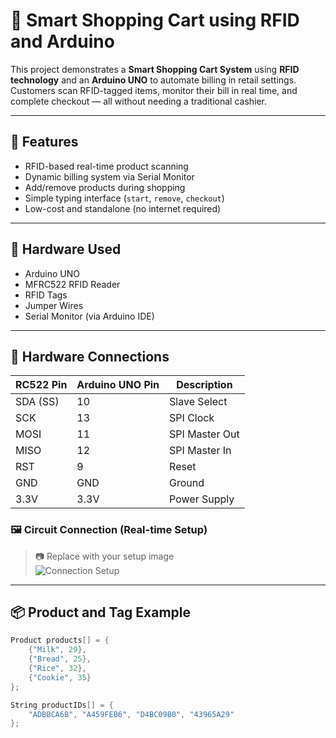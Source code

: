# 🛒 Smart Shopping Cart using RFID and Arduino

This project demonstrates a **Smart Shopping Cart System** using **RFID technology** and an **Arduino UNO** to automate billing in retail settings. Customers scan RFID-tagged items, monitor their bill in real time, and complete checkout — all without needing a traditional cashier.

---

## 🚀 Features

- RFID-based real-time product scanning
- Dynamic billing system via Serial Monitor
- Add/remove products during shopping
- Simple typing interface (`start`, `remove`, `checkout`)
- Low-cost and standalone (no internet required)

---

## 🧰 Hardware Used

- Arduino UNO
- MFRC522 RFID Reader
- RFID Tags
- Jumper Wires
- Serial Monitor (via Arduino IDE)

---

## 🔌 Hardware Connections

| RC522 Pin | Arduino UNO Pin | Description         |
|-----------|------------------|---------------------|
| SDA (SS)  | 10               | Slave Select        |
| SCK       | 13               | SPI Clock           |
| MOSI      | 11               | SPI Master Out      |
| MISO      | 12               | SPI Master In       |
| RST       | 9                | Reset               |
| GND       | GND              | Ground              |
| 3.3V      | 3.3V             | Power Supply        |

### 🖼️ Circuit Connection (Real-time Setup)

> 📷 Replace with your setup image  
![Connection Setup](images/connection.jpg)

---

## 📦 Product and Tag Example

```cpp
Product products[] = {
    {"Milk", 29},
    {"Bread", 25},
    {"Rice", 32},
    {"Cookie", 35}
};

String productIDs[] = {
    "ADBBCA6B", "A459FEB6", "D4BC09B0", "43965A29"
};
